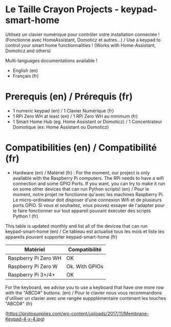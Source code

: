# Le Taille Crayon Projects - keypad-smart-home
Utilisez un clavier numérique pour contrôler votre installation connectée ! (Fonctionne avec HomeAssistant, Domoticz et autres...) / Use a keypad to control your smart home functionnalities ! (Works with Home-Assistant, Domoticz and others)

Multi-languages documentations available !
- English (en)
- Français (fr)

# Prerequis (en) / Prérequis (fr)

- 1 numeric keypad (en) / 1 Clavier Numérique (fr)
- 1 RPi Zero WH at least (en) / 1 RPi Zero WH au minimum (fr)
- 1 Smart Home Hub (eg. Home Assistant or Domoticz) / 1 Concentrateur Domotique (ex: Home Assistant ou Domoticz)

# Compatibilities (en) / Compatibilité (fr)

- Hardware (en) / Matériel (fr) :
 For the moment, our project is only available with the Raspberry Pi computers. The RPi needs to have a wifi connection and some GPIO Ports. If you want, you can try to make it run on some other devices that can run Python scripts! (en) / Pour le moment, notre projet ne fonctionne qu'avec les machines Raspberry Pi. Le micro-ordinateur doit disposer d'une connexion Wifi et de plusieurs ports GPIO. Si vous el souhaitez, vous pouvez essayer de l'adapter pour le faire fonctionner sur tout appareil pouvant éxecuter des scripts Python !   (fr)

This table is updated monthly and list all of the devices that can run keypad-smart-home (en) / Ce tableau est actualisé tous les mois et liste les appareils pouvant supporter keypad-smart-home (fr)

 | Matériel  | Compatibilité |
 | ------------- | ------------- |
 | Raspberry Pi Zero WH  | OK  |
 | Raspberry Pi Zero W  | Ok. With GPIOs  |
 | Raspberry Pi 3+/4+ | OK |

For the keyboard, we advise you to use a keyboard that have one more row with the "ABCD#" buttons. (en) / Pour le clavier nous vous recommandons d'utiliser un clavier avec une rangée suppplémentaire contenant les touches "ABCD#" (fr)

(https://protosupplies.com/wp-content/uploads/2017/11/Membrane-Keypad-4-x-4.jpg)
